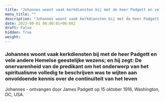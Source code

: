 ```yaml
---
title: "Johannes woont vaak kerkdiensten bij met de heer Padgett en vele andere Hemelse geestelijke wezens; en hij zegt: De onervarenheid van de predikant om het onderwerp van het spiritualisme volledig te beschrijven was te wijten aan onvoldoende kennis over de continuïteit van het leven"
menu_title: ""
description: "Johannes woont vaak kerkdiensten bij met de heer Padgett en vele andere Hemelse geestelijke wezens; en hij zegt: De onervarenheid van de predikant om het onderwerp van het spiritualisme volledig te beschrijven was te wijten aan onvoldoende kennis over de continuïteit van het leven"
date: 2023-09-01 06:00:01+00:602
draft: False
hidden: True
weight:
---
```

### Johannes woont vaak kerkdiensten bij met de heer Padgett en vele andere Hemelse geestelijke wezens; en hij zegt: De onervarenheid van de predikant om het onderwerp van het spiritualisme volledig te beschrijven was te wijten aan onvoldoende kennis over de continuïteit van het leven

Johannes - ontvangen door James Padgett op 15 oktober 1916, Washington, DC, USA.
